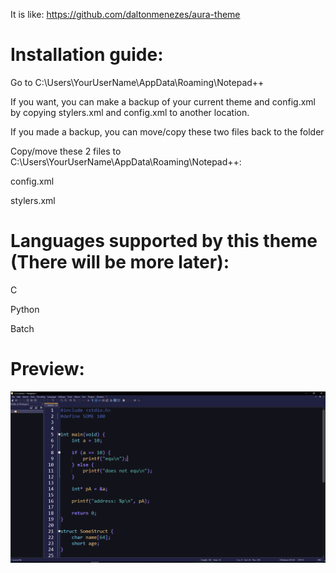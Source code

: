 It is like: https://github.com/daltonmenezes/aura-theme

# Installation guide:

Go to C:\Users\YourUserName\AppData\Roaming\Notepad++

If you want, you can make a backup of your current theme and config.xml by copying stylers.xml and config.xml to another location.

If you made a backup, you can move/copy these two files back to the folder

Copy/move these 2 files to C:\Users\YourUserName\AppData\Roaming\Notepad++:

config.xml

stylers.xml

# Languages supported by this theme (There will be more later):

C

Python

Batch

# Preview:

![image](preview.png)
